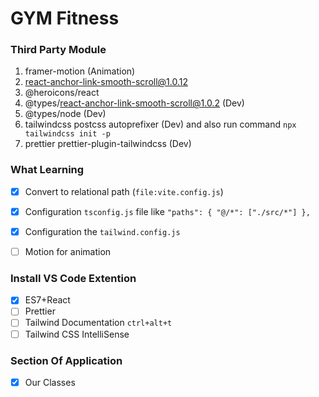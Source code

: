 # GYM Fitness


### Third Party Module
1.  framer-motion (Animation)
2.  react-anchor-link-smooth-scroll@1.0.12
3.  @heroicons/react
4.  @types/react-anchor-link-smooth-scroll@1.0.2 (Dev)
5.  @types/node (Dev)
6.  tailwindcss postcss autoprefixer (Dev) and also run command `npx tailwindcss init -p`
7.  prettier prettier-plugin-tailwindcss (Dev)


### What Learning
- [x] Convert to relational path (`file:vite.config.js`)
- [x] Configuration `tsconfig.js` file like 
    `
     "paths": {
      "@/*": ["./src/*"]
    }, 
    `
- [x] Configuration the `tailwind.config.js`
- [ ] Motion for animation


### Install VS Code Extention
-  [x] ES7+React
-  [ ] Prettier 
-  [ ] Tailwind Documentation `ctrl+alt+t`
-  [ ] Tailwind CSS IntelliSense
  
### Section Of Application
- [x] Our Classes


